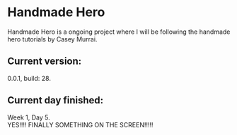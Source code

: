 # Handmade Hero
Handmade Hero is a ongoing project where I will be following the handmade hero tutorials by Casey Murrai.<br>
<h2>Current version:</h2>
0.0.1, build: 28.<br>
<h2>Current day finished:</h2>
Week 1, Day 5.<br>
YES!!!! FINALLY SOMETHING ON THE SCREEN!!!!!